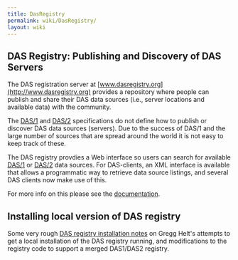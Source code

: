 ```yaml
---
title: DasRegistry
permalink: wiki/DasRegistry/
layout: wiki
---
```


DAS Registry: Publishing and Discovery of DAS Servers
-----------------------------------------------------

The DAS registration server at
[www.dasregistry.org](http://www.dasregistry.org) provides a repository
where people can publish and share their DAS data sources (i.e., server
locations and available data) with the community.

The [DAS/1](/wiki/DAS/1 "wikilink") and [DAS/2](DAS/2 "wikilink")
specifications do not define how to publish or discover DAS data sources
(servers). Due to the success of DAS/1 and the large number of sources
that are spread around the world it is not easy to keep track of these.

The DAS registry provdies a Web interface so users can search for
available [DAS/1](/wiki/DAS/1 "wikilink") or [DAS/2](DAS/2 "wikilink") data
sources. For DAS-clients, an XML interface is available that allows a
programmatic way to retrieve data source listings, and several DAS
clients now make use of this.

For more info on this please see the
[documentation](http://www.dasregistry.org/help_scripting.jsp).

Installing local version of DAS registry
----------------------------------------

Some very rough [DAS registry installation
notes](/wiki/DAS_registry_installation_notes "wikilink") on Gregg Helt's
attempts to get a local installation of the DAS registry running, and
modifications to the registry code to support a merged DAS1/DAS2
registry.
